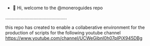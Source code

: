 - 👋 Hi, welcome to the @moneroguides repo

................................................

this repo has created to enable a collaberative environment for the production of scripts for the following youtube channel https://www.youtube.com/channel/UCWeGibnI0h07pIPiX945DBg

